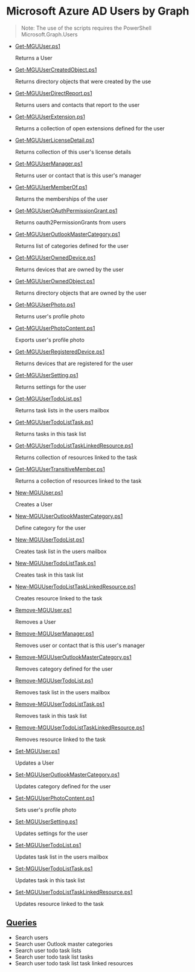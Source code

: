 # Microsoft Azure AD Users by Graph

> Note: The use of the scripts requires the PowerShell Microsoft.Graph.Users

+ [Get-MGUUser.ps1](./Get-MGUUser.ps1)

  Returns a User

+ [Get-MGUUserCreatedObject.ps1](./Get-MGUUserCreatedObject.ps1)
  
  Returns directory objects that were created by the use

+ [Get-MGUUserDirectReport.ps1](./Get-MGUUserDirectReport.ps1)

  Returns users and contacts that report to the user

+ [Get-MGUUserExtension.ps1](./Get-MGUUserExtension.ps1)

  Returns a collection of open extensions defined for the user

+ [Get-MGUUserLicenseDetail.ps1](./Get-MGUUserLicenseDetail.ps1)

  Returns collection of this user's license details

+ [Get-MGUUserManager.ps1](./Get-MGUUserManager.ps1)

  Returns user or contact that is this user's manager

+ [Get-MGUUserMemberOf.ps1](./Get-MGUUserMemberOf.ps1)

  Returns the memberships of the user

+ [Get-MGUUserOAuthPermissionGrant.ps1](./Get-MGUUserOAuthPermissionGrant.ps1)

  Returns oauth2PermissionGrants from users

+ [Get-MGUUserOutlookMasterCategory.ps1](./Get-MGUUserOutlookMasterCategory.ps1)

  Returns list of categories defined for the user

+ [Get-MGUUserOwnedDevice.ps1](./Get-MGUUserOwnedDevice.ps1)

  Returns devices that are owned by the user

+ [Get-MGUUserOwnedObject.ps1](./Get-MGUUserOwnedObject.ps1)

  Returns directory objects that are owned by the user

+ [Get-MGUUserPhoto.ps1](./Get-MGUUserPhoto.ps1)

  Returns user's profile photo

+ [Get-MGUUserPhotoContent.ps1](./Get-MGUUserPhotoContent.ps1)

  Exports user's profile photo

+ [Get-MGUUserRegisteredDevice.ps1](./Get-MGUUserRegisteredDevice.ps1)

  Returns devices that are registered for the user

+ [Get-MGUUserSetting.ps1](./Get-MGUUserSetting.ps1)

  Returns settings for the user

+ [Get-MGUUserTodoList.ps1](./Get-MGUUserTodoList.ps1)

  Returns task lists in the users mailbox

+ [Get-MGUUserTodoListTask.ps1](./Get-MGUUserTodoListTask.ps1)

  Returns tasks in this task list

+ [Get-MGUUserTodoListTaskLinkedResource.ps1](./Get-MGUUserTodoListTaskLinkedResource.ps1)

  Returns collection of resources linked to the task

+ [Get-MGUUserTransitiveMember.ps1](./Get-MGUUserTransitiveMember.ps1)

  Returns a collection of resources linked to the task

+ [New-MGUUser.ps1](./New-MGUUser.ps1)

  Creates a User

+ [New-MGUUserOutlookMasterCategory.ps1](./New-MGUUserOutlookMasterCategory.ps1)

  Define category for the user

+ [New-MGUUserTodoList.ps1](./New-MGUUserTodoList.ps1)

  Creates task list in the users mailbox

+ [New-MGUUserTodoListTask.ps1](./New-MGUUserTodoListTask.ps1)

  Creates task in this task list

+ [New-MGUUserTodoListTaskLinkedResource.ps1](./New-MGUUserTodoListTaskLinkedResource.ps1)

  Creates resource linked to the task

+ [Remove-MGUUser.ps1](./Remove-MGUUser.ps1)

  Removes a User

+ [Remove-MGUUserManager.ps1](./Remove-MGUUserManager.ps1)

  Removes user or contact that is this user's manager

+ [Remove-MGUUserOutlookMasterCategory.ps1](./Remove-MGUUserOutlookMasterCategory.ps1)

  Removes category defined for the user

+ [Remove-MGUUserTodoList.ps1](./Remove-MGUUserTodoList.ps1)

  Removes task list in the users mailbox

+ [Remove-MGUUserTodoListTask.ps1](./Remove-MGUUserTodoListTask.ps1)

  Removes task in this task list

+ [Remove-MGUUserTodoListTaskLinkedResource.ps1](./Remove-MGUUserTodoListTaskLinkedResource.ps1)

  Removes resource linked to the task

+ [Set-MGUUser.ps1](./Set-MGUUser.ps1)

  Updates a User

+ [Set-MGUUserOutlookMasterCategory.ps1](./Set-MGUUserOutlookMasterCategory.ps1)

  Updates category defined for the user

+ [Set-MGUUserPhotoContent.ps1](./Set-MGUUserPhotoContent.ps1)

  Sets user's profile photo

+ [Set-MGUUserSetting.ps1](./Set-MGUUserSetting.ps1)

  Updates settings for the user

+ [Set-MGUUserTodoList.ps1](./Set-MGUUserTodoList.ps1)

  Updates task list in the users mailbox

+ [Set-MGUUserTodoListTask.ps1](./Set-MGUUserTodoListTask.ps1)

  Updates task in this task list

+ [Set-MGUUserTodoListTaskLinkedResource.ps1](./Set-MGUUserTodoListTaskLinkedResource.ps1)

  Updates resource linked to the task

## [Queries](./_QUERY_)

+ Search users
+ Search user Outlook master categories
+ Search user todo task lists
+ Search user todo task list tasks 
+ Search user todo task list task linked resources 